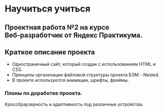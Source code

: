 # Научиться учиться  

## Проектная работа №2 на курсе Веб‑разработчик от Яндекс Практикума.  

## Краткое описание проекта  

* Одностраничный сайт, который создан с использованием HTML и CSS.  
* Принципы организации файловой структуры проекта БЭМ - Nested.  
* В проекте используются анимации, шрифты, фреймы.  

### Планы по доработке проекта.  
Кроссбраузерность и адаптивность под различные устройства.